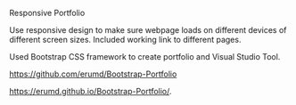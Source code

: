 Responsive Portfolio

Use responsive design to make sure webpage loads on different devices of different screen sizes. Included working link to different pages. 

Used Bootstrap CSS framework to create portfolio and Visual Studio Tool.  

https://github.com/erumd/Bootstrap-Portfolio

https://erumd.github.io/Bootstrap-Portfolio/.
